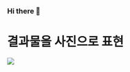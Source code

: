 ### Hi there 👋

# 결과물을 사진으로 표현
<img  src = 'images/KakaoTalk_20230610_000132005_03.jpg'>

<!--
**yoonjichae/yoonjichae** is a ✨ _special_ ✨ repository because its `README.md` (this file) appears on your GitHub profile.

Here are some ideas to get you started:

- 🔭 I’m currently working on ...
- 🌱 I’m currently learning ...
- 👯 I’m looking to collaborate on ...
- 🤔 I’m looking for help with ...
- 💬 Ask me about ...
- 📫 How to reach me: ...
- 😄 Pronouns: ...
- ⚡ Fun fact: ...
-->
